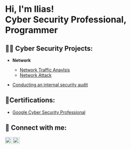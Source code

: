 <h1>Hi, I'm Ilias! <br/> Cyber Security Professional, Programmer</h1>

<h2>👨‍💻 Cyber Security Projects:</h2>

  
 - <b>Network</b>
    - [Network Traffic Anaylsis](https://github.com/iliasnaami/networkAnalysis-)
    - [Network Attack](https://github.com/iliasnaami/networkAttack)
      
- [Conducting an internal security audit](https://github.com/iliasnaami/internalSecurityAudit)

<h2>📃Certifications:</h2>

  - [Google Cyber Security Professional](google.com)
    
<h2> 🤳 Connect with me:</h2>

[<img align="left" alt="IliasNaami | LinkedIn" width="22px" src="https://cdn.jsdelivr.net/npm/simple-icons@v3/icons/linkedin.svg" />][linkedin]
[<img align="left" alt="IliasNaami | Instagram" width="22px" src="https://cdn.jsdelivr.net/npm/simple-icons@v3/icons/instagram.svg" />][instagram]


[instagram]: https://www.instagram.com/iliasnaami/
[linkedin]: https://www.linkedin.com/in/ilias-naami-688392292/



<!--
**joshmadakor1/joshmadakor1** is a ✨ _special_ ✨ repository because its `README.md` (this file) appears on your GitHub profile.

Here are some ideas to get you started:

- 🔭 I’m currently working on ...
- 🌱 I’m currently learning ...
- 👯 I’m looking to collaborate on ...
- 🤔 I’m looking for help with ...
- 💬 Ask me about ...
- 📫 How to reach me: ...
- 😄 Pronouns: ...
- ⚡ Fun fact: ...
-->
